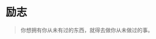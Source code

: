 # 励志

> 你想拥有你从未有过的东西，就得去做你从未做过的事。

<HeroDisplay
  :content="[
    '攀登的过程也许漫长，但巅峰的风景是值得的。',
    '当一个人的心中有着更高的山峰想去攀登时，他就不会在意脚下的泥沼。',
    '他才可能用最平静的方式，去面对一般人难以承受的痛苦。',
    '我们的征途是群山之巅。除了向上，在无其它方向可去。'
    ]"
  :notes="[
    '把目标交给峰顶，把痛苦交给脚步——从此眼里只有高度，心中没有退路。']"
  main=""
/>

<HeroDisplay
  :content="[
    '见证者，为见证而来。铭记者，因铭记而生。',
    ]"
  :notes="[
    '见证者携光而来，铭记者化泪为文；一次凝视，一次书写，共同让刹那成为永恒。']"
  main=""
/>

<HeroDisplay
  :content="[
    '与君相别离，不知何日是归期。',
    '我如朝露转瞬晞，花散终有期。',
    '万代神樱立如昔，旧人归故里。'
    ]"
/>
